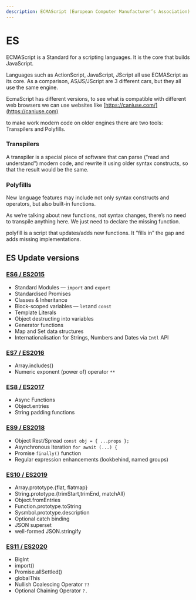 ```yaml
---
description: ECMAScript (European Computer Manufacturer’s Association)
---
```


# ES

ECMAScript is a Standard for a scripting languages. It is the core that builds JavaScript.

&#x20;Languages such as ActionScript, JavaScript, JScript all use ECMAScript as its core. As a comparison, AS/JS/JScript are 3 different cars, but they all use the same engine.&#x20;

EcmaScript has different versions, to see what is compatible with different web browsers we can use websites like [https://caniuse.com/](https://caniuse.com)

to make work modern code on older engines there are two tools: Transpilers and Polyfills.

### Transpilers

&#x20;A transpiler is a special piece of software that can parse (“read and understand”) modern code, and rewrite it using older syntax constructs, so that the result would be the same.

### Polyfillls

New language features may include not only syntax constructs and operators, but also built-in functions.

As we’re talking about new functions, not syntax changes, there’s no need to transpile anything here. We just need to declare the missing function.

polyfill is a script that updates/adds new functions. It “fills in” the gap and adds missing implementations.

## ES Update versions

### ****[**ES6 / ES2015**](https://www.greycampus.com/blog/programming/java-script-versions)****

* Standard Modules — `import` and `export`
* Standardised Promises
* Classes & Inheritance
* Block-scoped variables — `let`and `const`
* Template Literals
* Object destructing into variables
* Generator functions
* Map and Set data structures
* Internationalisation for Strings, Numbers and Dates via `Intl` API

### [ES7 / ES2016](https://www.greycampus.com/blog/programming/java-script-versions)

* Array.includes()
* Numeric exponent (power of) operator `**`

### [ES8 / ES2017](https://www.greycampus.com/blog/programming/java-script-versions)

* Async Functions
* Object.entries
* String padding functions

### [ES9 / ES2018](https://www.greycampus.com/blog/programming/java-script-versions)

* Object Rest/Spread `const obj = { ...props };`
* Asynchronous Iteration `for await (...) {`
* Promise `finally()` function
* Regular expression enhancements (lookbehind, named groups)



### [ES10 / ES2019](https://medium.com/@selvaganesh93/javascript-whats-new-in-ecmascript-2019-es2019-es10-35210c6e7f4b)

* Array.prototype.{flat, flatmap}
* String.prototype.{trimStart,trimEnd, matchAll}
* Object.fromEntries
* Function.prototype.toString
* Sysmbol.prototype.description
* Optional catch binding
* JSON superset
* well-formed JSON.stringify

### [ES11 / ES2020 ](https://medium.com/codingtown/ecmascript-2020-aka-es-11-9c547f69d96f)

* BigInt
* import()
* Promise.allSettled()
* globalThis
* Nullish Coalescing Operator `??`
* Optional Chaining Operator `?.`











